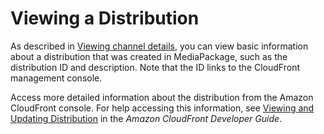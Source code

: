 # Viewing a Distribution<a name="cdns-view"></a>

As described in [Viewing channel details](channels-view.md), you can view basic information about a distribution that was created in MediaPackage, such as the distribution ID and description\. Note that the ID links to the CloudFront management console\.

Access more detailed information about the distribution from the Amazon CloudFront console\. For help accessing this information, see [Viewing and Updating Distribution](https://docs.aws.amazon.com/AmazonCloudFront/latest/DeveloperGuide/HowToUpdateDistribution.html) in the *Amazon CloudFront Developer Guide*\.